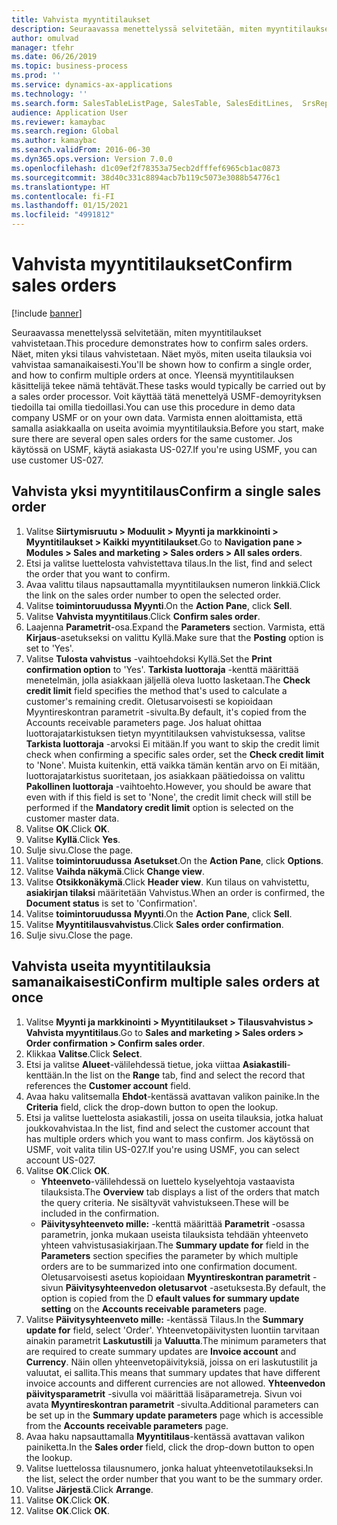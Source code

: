 ```yaml
---
title: Vahvista myyntitilaukset
description: Seuraavassa menettelyssä selvitetään, miten myyntitilaukset vahvistetaan.
author: omulvad
manager: tfehr
ms.date: 06/26/2019
ms.topic: business-process
ms.prod: ''
ms.service: dynamics-ax-applications
ms.technology: ''
ms.search.form: SalesTableListPage, SalesTable, SalesEditLines,  SrsReportViewerForm, CustConfirmJournal, SysQueryForm, SysQueryFieldLookUp, SysLookup, SalesParmIdLookup, SalesUnconfirmedOrdersPart
audience: Application User
ms.reviewer: kamaybac
ms.search.region: Global
ms.author: kamaybac
ms.search.validFrom: 2016-06-30
ms.dyn365.ops.version: Version 7.0.0
ms.openlocfilehash: d1c09ef2f78353a75ecb2dfffef6965cb1ac0873
ms.sourcegitcommit: 38d40c331c8894acb7b119c5073e3088b54776c1
ms.translationtype: HT
ms.contentlocale: fi-FI
ms.lasthandoff: 01/15/2021
ms.locfileid: "4991812"
---
```

# <a name="confirm-sales-orders"></a><span data-ttu-id="5de8e-103">Vahvista myyntitilaukset</span><span class="sxs-lookup"><span data-stu-id="5de8e-103">Confirm sales orders</span></span>

[!include [banner](../../includes/banner.md)]

<span data-ttu-id="5de8e-104">Seuraavassa menettelyssä selvitetään, miten myyntitilaukset vahvistetaan.</span><span class="sxs-lookup"><span data-stu-id="5de8e-104">This procedure demonstrates how to confirm sales orders.</span></span> <span data-ttu-id="5de8e-105">Näet, miten yksi tilaus vahvistetaan. Näet myös, miten useita tilauksia voi vahvistaa samanaikaisesti.</span><span class="sxs-lookup"><span data-stu-id="5de8e-105">You'll be shown how to confirm a single order, and how to confirm multiple orders at once.</span></span> <span data-ttu-id="5de8e-106">Yleensä myyntitilauksen käsittelijä tekee nämä tehtävät.</span><span class="sxs-lookup"><span data-stu-id="5de8e-106">These tasks would typically be carried out by a sales order processor.</span></span> <span data-ttu-id="5de8e-107">Voit käyttää tätä menettelyä USMF-demoyrityksen tiedoilla tai omilla tiedoillasi.</span><span class="sxs-lookup"><span data-stu-id="5de8e-107">You can use this procedure in demo data company USMF or on your own data.</span></span> <span data-ttu-id="5de8e-108">Varmista ennen aloittamista, että samalla asiakkaalla on useita avoimia myyntitilauksia.</span><span class="sxs-lookup"><span data-stu-id="5de8e-108">Before you start, make sure there are several open sales orders for the same customer.</span></span> <span data-ttu-id="5de8e-109">Jos käytössä on USMF, käytä asiakasta US-027.</span><span class="sxs-lookup"><span data-stu-id="5de8e-109">If you're using USMF, you can use customer US-027.</span></span>


## <a name="confirm-a-single-sales-order"></a><span data-ttu-id="5de8e-110">Vahvista yksi myyntitilaus</span><span class="sxs-lookup"><span data-stu-id="5de8e-110">Confirm a single sales order</span></span>
1. <span data-ttu-id="5de8e-111">Valitse **Siirtymisruutu > Moduulit > Myynti ja markkinointi > Myyntitilaukset > Kaikki myyntitilaukset**.</span><span class="sxs-lookup"><span data-stu-id="5de8e-111">Go to **Navigation pane > Modules > Sales and marketing > Sales orders > All sales orders**.</span></span>
2. <span data-ttu-id="5de8e-112">Etsi ja valitse luettelosta vahvistettava tilaus.</span><span class="sxs-lookup"><span data-stu-id="5de8e-112">In the list, find and select the order that you want to confirm.</span></span>
3. <span data-ttu-id="5de8e-113">Avaa valittu tilaus napsauttamalla myyntitilauksen numeron linkkiä.</span><span class="sxs-lookup"><span data-stu-id="5de8e-113">Click the link on the sales order number to open the selected order.</span></span>
4. <span data-ttu-id="5de8e-114">Valitse **toimintoruudussa** **Myynti**.</span><span class="sxs-lookup"><span data-stu-id="5de8e-114">On the **Action Pane**, click **Sell**.</span></span>
5. <span data-ttu-id="5de8e-115">Valitse **Vahvista myyntitilaus**.</span><span class="sxs-lookup"><span data-stu-id="5de8e-115">Click **Confirm sales order**.</span></span>
6. <span data-ttu-id="5de8e-116">Laajenna **Parametrit**-osa.</span><span class="sxs-lookup"><span data-stu-id="5de8e-116">Expand the **Parameters** section.</span></span> <span data-ttu-id="5de8e-117">Varmista, että **Kirjaus**-asetukseksi on valittu Kyllä.</span><span class="sxs-lookup"><span data-stu-id="5de8e-117">Make sure that the **Posting** option is set to 'Yes'.</span></span>  
7. <span data-ttu-id="5de8e-118">Valitse **Tulosta vahvistus** -vaihtoehdoksi Kyllä.</span><span class="sxs-lookup"><span data-stu-id="5de8e-118">Set the **Print confirmation option** to 'Yes'.</span></span> <span data-ttu-id="5de8e-119">**Tarkista luottoraja** -kenttä määrittää menetelmän, jolla asiakkaan jäljellä oleva luotto lasketaan.</span><span class="sxs-lookup"><span data-stu-id="5de8e-119">The **Check credit limit** field specifies the method that's used to calculate a customer's remaining credit.</span></span> <span data-ttu-id="5de8e-120">Oletusarvoisesti se kopioidaan Myyntireskontran parametrit -sivulta.</span><span class="sxs-lookup"><span data-stu-id="5de8e-120">By default, it's copied from the Accounts receivable parameters page.</span></span> <span data-ttu-id="5de8e-121">Jos haluat ohittaa luottorajatarkistuksen tietyn myyntitilauksen vahvistuksessa, valitse **Tarkista luottoraja** -arvoksi Ei mitään.</span><span class="sxs-lookup"><span data-stu-id="5de8e-121">If you want to skip the credit limit check when confirming a specific sales order, set the **Check credit limit** to 'None'.</span></span> <span data-ttu-id="5de8e-122">Muista kuitenkin, että vaikka tämän kentän arvo on Ei mitään, luottorajatarkistus suoritetaan, jos asiakkaan päätiedoissa on valittu **Pakollinen luottoraja** -vaihtoehto.</span><span class="sxs-lookup"><span data-stu-id="5de8e-122">However, you should be aware that even with if this field is set to 'None', the credit limit check will still be performed if the **Mandatory credit limit** option is selected on the customer master data.</span></span> 
8. <span data-ttu-id="5de8e-123">Valitse **OK**.</span><span class="sxs-lookup"><span data-stu-id="5de8e-123">Click **OK**.</span></span>
9. <span data-ttu-id="5de8e-124">Valitse **Kyllä**.</span><span class="sxs-lookup"><span data-stu-id="5de8e-124">Click **Yes**.</span></span>
10. <span data-ttu-id="5de8e-125">Sulje sivu.</span><span class="sxs-lookup"><span data-stu-id="5de8e-125">Close the page.</span></span>
11. <span data-ttu-id="5de8e-126">Valitse **toimintoruudussa** **Asetukset**.</span><span class="sxs-lookup"><span data-stu-id="5de8e-126">On the **Action Pane**, click **Options**.</span></span>
12. <span data-ttu-id="5de8e-127">Valitse **Vaihda näkymä**.</span><span class="sxs-lookup"><span data-stu-id="5de8e-127">Click **Change view**.</span></span>
13. <span data-ttu-id="5de8e-128">Valitse **Otsikkonäkymä**.</span><span class="sxs-lookup"><span data-stu-id="5de8e-128">Click **Header view**.</span></span> <span data-ttu-id="5de8e-129">Kun tilaus on vahvistettu, **asiakirjan tilaksi** määritetään Vahvistus.</span><span class="sxs-lookup"><span data-stu-id="5de8e-129">When an order is confirmed, the **Document status** is set to 'Confirmation'.</span></span> 
14. <span data-ttu-id="5de8e-130">Valitse **toimintoruudussa** **Myynti**.</span><span class="sxs-lookup"><span data-stu-id="5de8e-130">On the **Action Pane**, click **Sell**.</span></span>
15. <span data-ttu-id="5de8e-131">Valitse **Myyntitilausvahvistus**.</span><span class="sxs-lookup"><span data-stu-id="5de8e-131">Click **Sales order confirmation**.</span></span>
16. <span data-ttu-id="5de8e-132">Sulje sivu.</span><span class="sxs-lookup"><span data-stu-id="5de8e-132">Close the page.</span></span>

## <a name="confirm-multiple-sales-orders-at-once"></a><span data-ttu-id="5de8e-133">Vahvista useita myyntitilauksia samanaikaisesti</span><span class="sxs-lookup"><span data-stu-id="5de8e-133">Confirm multiple sales orders at once</span></span>
1. <span data-ttu-id="5de8e-134">Valitse **Myynti ja markkinointi > Myyntitilaukset > Tilausvahvistus > Vahvista myyntitilaus**.</span><span class="sxs-lookup"><span data-stu-id="5de8e-134">Go to **Sales and marketing > Sales orders > Order confirmation > Confirm sales order**.</span></span>
2. <span data-ttu-id="5de8e-135">Klikkaa **Valitse**.</span><span class="sxs-lookup"><span data-stu-id="5de8e-135">Click **Select**.</span></span>
3. <span data-ttu-id="5de8e-136">Etsi ja valitse **Alueet**-välilehdessä tietue, joka viittaa **Asiakastili**-kenttään.</span><span class="sxs-lookup"><span data-stu-id="5de8e-136">In the list on the **Range** tab, find and select the record that references the **Customer account** field.</span></span>
4. <span data-ttu-id="5de8e-137">Avaa haku valitsemalla **Ehdot**-kentässä avattavan valikon painike.</span><span class="sxs-lookup"><span data-stu-id="5de8e-137">In the **Criteria** field, click the drop-down button to open the lookup.</span></span>
5. <span data-ttu-id="5de8e-138">Etsi ja valitse luettelosta asiakastili, jossa on useita tilauksia, jotka haluat joukkovahvistaa.</span><span class="sxs-lookup"><span data-stu-id="5de8e-138">In the list, find and select the customer account that has multiple orders which you want to mass confirm.</span></span> <span data-ttu-id="5de8e-139">Jos käytössä on USMF, voit valita tilin US-027.</span><span class="sxs-lookup"><span data-stu-id="5de8e-139">If you're using USMF, you can select account US-027.</span></span>  
6. <span data-ttu-id="5de8e-140">Valitse **OK**.</span><span class="sxs-lookup"><span data-stu-id="5de8e-140">Click **OK**.</span></span>
    - <span data-ttu-id="5de8e-141">**Yhteenveto**-välilehdessä on luettelo kyselyehtoja vastaavista tilauksista.</span><span class="sxs-lookup"><span data-stu-id="5de8e-141">The **Overview** tab displays a list of the orders that match the query criteria.</span></span> <span data-ttu-id="5de8e-142">Ne sisältyvät vahvistukseen.</span><span class="sxs-lookup"><span data-stu-id="5de8e-142">These will be included in the confirmation.</span></span>  
    - <span data-ttu-id="5de8e-143">**Päivitysyhteenveto mille:** -kenttä määrittää **Parametrit** -osassa parametrin, jonka mukaan useista tilauksista tehdään yhteenveto yhteen vahvistusasiakirjaan.</span><span class="sxs-lookup"><span data-stu-id="5de8e-143">The **Summary update for** field in the **Parameters** section specifies the parameter by which multiple orders are to be summarized into one confirmation document.</span></span> <span data-ttu-id="5de8e-144">Oletusarvoisesti asetus kopioidaan **Myyntireskontran parametrit** -sivun **Päivitysyhteenvedon oletusarvot** -asetuksesta.</span><span class="sxs-lookup"><span data-stu-id="5de8e-144">By default, the option is copied from the D **efault values for summary update setting** on the **Accounts receivable parameters** page.</span></span>  
7. <span data-ttu-id="5de8e-145">Valitse **Päivitysyhteenveto mille:** -kentässä Tilaus.</span><span class="sxs-lookup"><span data-stu-id="5de8e-145">In the **Summary update for** field, select 'Order'.</span></span> <span data-ttu-id="5de8e-146">Yhteenvetopäivitysten luontiin tarvitaan ainakin parametrit **Laskutustili** ja **Valuutta**.</span><span class="sxs-lookup"><span data-stu-id="5de8e-146">The minimum parameters that are required to create summary updates are **Invoice account** and **Currency**.</span></span> <span data-ttu-id="5de8e-147">Näin ollen yhteenvetopäivityksiä, joissa on eri laskutustilit ja valuutat, ei sallita.</span><span class="sxs-lookup"><span data-stu-id="5de8e-147">This means that summary updates that have different invoice accounts and different currencies are not allowed.</span></span> <span data-ttu-id="5de8e-148">**Yhteenvedon päivitysparametrit** -sivulla voi määrittää lisäparametreja. Sivun voi avata **Myyntireskontran parametrit** -sivulta.</span><span class="sxs-lookup"><span data-stu-id="5de8e-148">Additional parameters can be set up in the **Summary update parameters** page which is accessible from the **Accounts receivable parameters** page.</span></span> 
8. <span data-ttu-id="5de8e-149">Avaa haku napsauttamalla **Myyntitilaus**-kentässä avattavan valikon painiketta.</span><span class="sxs-lookup"><span data-stu-id="5de8e-149">In the **Sales order** field, click the drop-down button to open the lookup.</span></span>
9. <span data-ttu-id="5de8e-150">Valitse luettelossa tilausnumero, jonka haluat yhteenvetotilaukseksi.</span><span class="sxs-lookup"><span data-stu-id="5de8e-150">In the list, select the order number that you want to be the summary order.</span></span>
10. <span data-ttu-id="5de8e-151">Valitse **Järjestä**.</span><span class="sxs-lookup"><span data-stu-id="5de8e-151">Click **Arrange**.</span></span>
11. <span data-ttu-id="5de8e-152">Valitse **OK**.</span><span class="sxs-lookup"><span data-stu-id="5de8e-152">Click **OK**.</span></span>
12. <span data-ttu-id="5de8e-153">Valitse **OK**.</span><span class="sxs-lookup"><span data-stu-id="5de8e-153">Click **OK**.</span></span>

